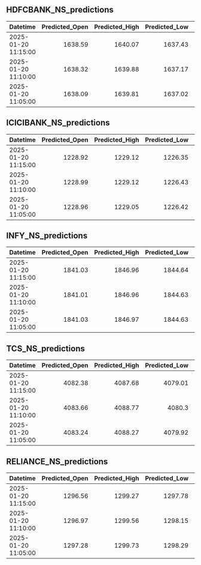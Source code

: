 ## HDFCBANK_NS_predictions
| Datetime            |   Predicted_Open |   Predicted_High |   Predicted_Low |   Predicted_Close |   Predicted_Volume |
|:--------------------|-----------------:|-----------------:|----------------:|------------------:|-------------------:|
| 2025-01-20 11:15:00 |          1638.59 |          1640.07 |         1637.43 |           1639.79 |            90493.7 |
| 2025-01-20 11:10:00 |          1638.32 |          1639.88 |         1637.17 |           1639.51 |            90259.4 |
| 2025-01-20 11:05:00 |          1638.09 |          1639.81 |         1637.02 |           1639.31 |            90071.9 |

## ICICIBANK_NS_predictions
| Datetime            |   Predicted_Open |   Predicted_High |   Predicted_Low |   Predicted_Close |   Predicted_Volume |
|:--------------------|-----------------:|-----------------:|----------------:|------------------:|-------------------:|
| 2025-01-20 11:15:00 |          1228.92 |          1229.12 |         1226.35 |           1228.48 |             153049 |
| 2025-01-20 11:10:00 |          1228.99 |          1229.12 |         1226.43 |           1228.57 |             150152 |
| 2025-01-20 11:05:00 |          1228.96 |          1229.05 |         1226.42 |           1228.6  |             145664 |

## INFY_NS_predictions
| Datetime            |   Predicted_Open |   Predicted_High |   Predicted_Low |   Predicted_Close |   Predicted_Volume |
|:--------------------|-----------------:|-----------------:|----------------:|------------------:|-------------------:|
| 2025-01-20 11:15:00 |          1841.03 |          1846.96 |         1844.64 |           1842.42 |            38541.7 |
| 2025-01-20 11:10:00 |          1841.01 |          1846.96 |         1844.63 |           1842.39 |            38499.4 |
| 2025-01-20 11:05:00 |          1841.03 |          1846.97 |         1844.63 |           1842.4  |            38515.7 |

## TCS_NS_predictions
| Datetime            |   Predicted_Open |   Predicted_High |   Predicted_Low |   Predicted_Close |   Predicted_Volume |
|:--------------------|-----------------:|-----------------:|----------------:|------------------:|-------------------:|
| 2025-01-20 11:15:00 |          4082.38 |          4087.68 |         4079.01 |           4084.75 |            13827   |
| 2025-01-20 11:10:00 |          4083.66 |          4088.77 |         4080.3  |           4086.39 |            12642.3 |
| 2025-01-20 11:05:00 |          4083.24 |          4088.27 |         4079.92 |           4085.91 |            12756   |

## RELIANCE_NS_predictions
| Datetime            |   Predicted_Open |   Predicted_High |   Predicted_Low |   Predicted_Close |   Predicted_Volume |
|:--------------------|-----------------:|-----------------:|----------------:|------------------:|-------------------:|
| 2025-01-20 11:15:00 |          1296.56 |          1299.27 |         1297.78 |           1297.56 |             113973 |
| 2025-01-20 11:10:00 |          1296.97 |          1299.56 |         1298.15 |           1297.97 |             109922 |
| 2025-01-20 11:05:00 |          1297.28 |          1299.73 |         1298.29 |           1298.1  |             106446 |

